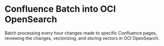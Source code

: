 # Confluence Batch into OCI OpenSearch

Batch processing every hour changes made to specific Confluence pages, reviewing the changes, vectorizing, and storing vectors in OCI OpenSearch.
